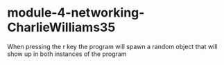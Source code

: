 # module-4-networking-CharlieWilliams35

When pressing the r key the program will spawn a random object that will show up in both instances of the program
